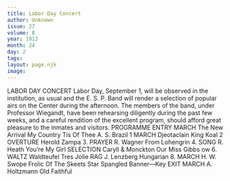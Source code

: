 ```yaml
---
title: Labor Day Concert
author: Unknown
issue: 27
volume: 8
year: 1913
month: 24
day: 2
tags:
layout: page.njk
image:
---
```

LABOR DAY CONCERT    Labor Day, September 1, will be observed in the institution, as usual and the E. S. P. Band will render a selection of popular airs on the Center during the afternoon. The members of the band, under Professor Wiegandt, have been rehearsing diligently during the past few weeks, and a careful rendition of the excellent program, should afford great pleasure to the inmates and visitors.      PROGRAMME    ENTRY MARCH The New Arrival My Country Tis Of Thee A. S. Brazil 1 MARCH Djeotaclain King Koal 2 OVERTURE Herold Zampa 3. PRAYER R. Wagner From Lohengrin 4. SONG R. Heath You’re My Girl SELECTION Caryll & Monckton Our Miss Gibbs ow 6. WALTZ Waldteufel Tres Jolie RAG J. Lenzberg Hungarian 8. MARCH H. W. Swope Frolic Of The Skeets Star Spangled Banner—Key EXIT MARCH A. Holtzmann Old Faithful 


